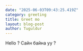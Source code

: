 ```yaml
---
date: "2025-06-03T09:43:25.419Z"
category: greeting
title: Greet mo
layout: blog-post
author: Tuguldur
---
```


Hello ? Сайн байна уу ?
